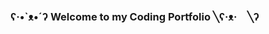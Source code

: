 ###   ʕ·•`ᴥ•´ʔ  Welcome to my Coding Portfolio ╲ʕ·ᴥ·　╲ʔ

<!--
**andreeaiban/andreeaiban** is a ✨ _special_ ✨ repository because its `README.md` (this file) appears on your GitHub profile.

Here are some ideas to get you started:

- 🔭 I’m currently working on ...
- 🌱 I’m currently learning ...
- 👯 I’m looking to collaborate on ...
- 🤔 I’m looking for help with ...
- 💬 Ask me about ...
- 📫 How to reach me: ...
- 😄 Pronouns: ...
- ⚡ Fun fact: ...
-->
